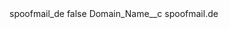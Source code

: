 <?xml version="1.0" encoding="UTF-8"?>
<CustomMetadata xmlns="http://soap.sforce.com/2006/04/metadata" xmlns:xsi="http://www.w3.org/2001/XMLSchema-instance" xmlns:xsd="http://www.w3.org/2001/XMLSchema">
    <label>spoofmail_de</label>
    <protected>false</protected>
    <values>
        <field>Domain_Name__c</field>
        <value xsi:type="xsd:string">spoofmail.de</value>
    </values>
</CustomMetadata>

